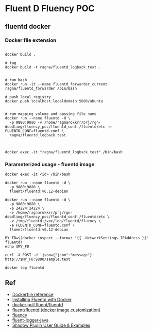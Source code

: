 # Fluent D Fluency POC


## fluentd docker

### Docker file extension
```

docker build .

# tag
docker build -t ragna/fluentd_logback_test .


# run bash
docker run -it --name fluentd_forwarder_current ragna/fluentd_forwarder /bin/bash

# push local registry
docker push localhost.localdomain:5000/ubuntu


# rum mapping volume and passing file name
docker run --name fluentd -d \
  -p 9880:9880 -v /home/ragnarokkrr/prj/rgn-doodling/fluency_poc/fluentd_conf:/fluentd/etc -e FLUENTD_CONF=fluentd.conf \
  ragna/fluentd_logback_test



docker exec -it "ragna/fluentd_logback_test" /bin/bash
```


### Parameterized usage - fluentd image
```
docker exec -it <id> /bin/bash

docker run --name fluentd -d \
  -p 9880:9880 \
  fluent/fluentd:v0.12-debian

docker run --name fluentd -d \
  -p 9880:9880 \
  -p 24224:24224 \
  -v /home/ragnarokkrr/prj/rgn-doodling/fluency_poc/fluentd_conf:/fluentd/etc \
  -v /tmp/fluentd:/var/log/fluentd/fluency \
  -e FLUENTD_CONF=fluentd.conf \
  fluent/fluentd:v0.12-debian

MY_FD=$(docker inspect --format '{{ .NetworkSettings.IPAddress }}' fluentd)
echo $MY_FD

curl -X POST -d 'json={"json":"message"}' http://$MY_FD:9880/sample.test

docker top fluentd

```



## Ref

* [Dockerfile reference](https://docs.docker.com/engine/reference/builder/#usage)
* [Installing Fluentd with Docker](https://docs.fluentd.org/v0.12/articles/install-by-docker)
* [docker pull fluent/fluentd](https://github.com/fluent/fluentd-kubernetes-daemonset)
* [fluent/fluentd (docker image customization)](https://hub.docker.com/r/fluent/fluentd/)
* [fluency](https://github.com/komamitsu/fluency)
* [fluent-logger-java](https://ithub.com/fluent/fluent-logger-java)
* [Shadow Plugin User Guide & Examples](http://imperceptiblethoughts.com/shadow/)